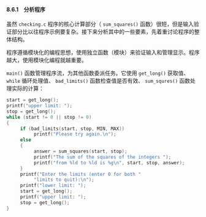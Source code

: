 #### 8.6.1　分析程序

虽然 `checking.c` 程序的核心计算部分（ `sum_squares()` 函数）很短，但是输入验证部分比以往程序示例要复杂。接下来分析其中的一些要素，先着重讨论程序的整体结构。

程序遵循模块化的编程思想，使用独立函数（模块）来验证输入和管理显示。程序越大，使用模块化编程就越重要。

`main()` 函数管理程序流，为其他函数委派任务。它使用 `get_long()` 获取值、 `while` 循环处理值、 `bad_limits()` 函数检查值是否有效、 `sum_squres()` 函数处理实际的计算：

```c
start = get_long();
printf("upper limit: ");
stop = get_long();
while (start != 0 || stop != 0)
{
     if (bad_limits(start, stop, MIN, MAX))
          printf("Please try again.\n");
     else
     {
          answer = sum_squares(start, stop);
          printf("The sum of the squares of the integers ");
          printf("from %ld to %ld is %g\n", start, stop, answer);
     }
     printf("Enter the limits (enter 0 for both "
          "limits to quit):\n");
     printf("lower limit: ");
     start = get_long();
     printf("upper limit: ");
     stop = get_long();
}
```

